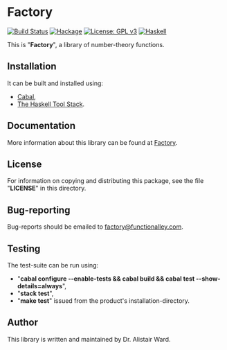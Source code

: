 # **Factory**

[![Build Status](https://travis-ci.com/functionalley/Factory.svg?branch=master)](https://travis-ci.com/functionalley/Factory)
[![Hackage](https://img.shields.io/hackage/v/factory.svg)](https://hackage.haskell.org/package/factory)
[![License: GPL v3](https://img.shields.io/badge/License-GPL%20v3-blue.svg)](https://www.gnu.org/licenses/gpl-3.0)
[![Haskell](https://b.repl.ca/v1/language-haskell-yellow.png)](https://haskell.org)

This is "**Factory**", a library of number-theory functions.

## Installation

It can be built and installed using:

* [Cabal](https://www.haskell.org/cabal/),
* [The Haskell Tool Stack](https://docs.haskellstack.org/en/stable/README/).

## Documentation

More information about this library can be found at [Factory](https://functionalley.com/Factory/factory.html).

## License

For information on copying and distributing this package, see the file "**LICENSE**" in this directory.

## Bug-reporting

Bug-reports should be emailed to <factory@functionalley.com>.

## Testing

The test-suite can be run using:

* "**cabal configure --enable-tests && cabal build && cabal test --show-details=always**",
* "**stack test**",
* "**make test**" issued from the product's installation-directory.

## Author

This library is written and maintained by Dr. Alistair Ward.
